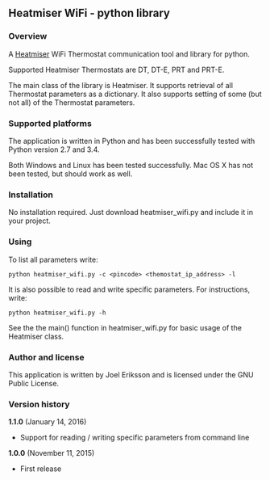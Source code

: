 ## Heatmiser WiFi - python library

### Overview
A [Heatmiser](http://www.heatmiser.com/) WiFi Thermostat communication tool and library for python.

Supported Heatmiser Thermostats are DT, DT-E, PRT and PRT-E.

The main class of the library is Heatmiser. It supports retrieval of all Thermostat parameters as a dictionary. It also supports setting of some (but not all) of the Thermostat parameters. 

### Supported platforms
The application is written in Python and has been successfully tested with Python version 2.7 and 3.4.

Both Windows and Linux has been tested successfully. Mac OS X has not been tested, but should work as well.

### Installation
No installation required. Just download heatmiser_wifi.py and include it in your project.
  
### Using
To list all parameters write:

    python heatmiser_wifi.py -c <pincode> <themostat_ip_address> -l 

It is also possible to read and write specific parameters. For instructions, write:

    python heatmiser_wifi.py -h

See the the main() function in heatmiser_wifi.py for basic usage of the Heatmiser class.
 
### Author and license
This application is written by Joel Eriksson and is licensed under the GNU Public License.

### Version history

**1.1.0** (January 14, 2016)
* Support for reading / writing specific parameters from command line

**1.0.0** (November 11, 2015)
* First release